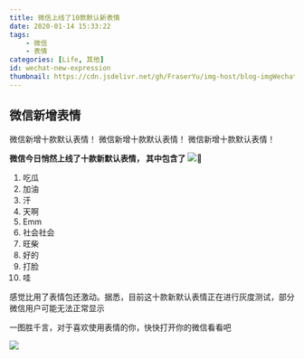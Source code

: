 ```yaml
---
title: 微信上线了10款默认新表情
date: 2020-01-14 15:33:22
tags:
    - 微信
    - 表情
categories: [Life, 其他]
id: wechat-new-expression
thumbnail: https://cdn.jsdelivr.net/gh/FraserYu/img-host/blog-imgWechatIMG140.png
---
```


## 微信新增表情

微信新增十款默认表情！
微信新增十款默认表情！
微信新增十款默认表情！



**微信今日悄然上线了十款新默认表情， 其中包含了**
![](https://cdn.jsdelivr.net/gh/FraserYu/img-host/blog-imgWechatIMG140.png)

1. 吃瓜
2. 加油
3. 汗
4. 天啊
5. Emm
6. 社会社会
7. 旺柴
8. 好的
9. 打脸
10. 哇

感觉比用了表情包还激动。据悉，目前这十款新默认表情正在进行灰度测试，部分微信用户可能无法正常显示

一图胜千言，对于喜欢使用表情的你，快快打开你的微信看看吧

![](https://cdn.jsdelivr.net/gh/FraserYu/img-host/blog-imgWechatIMG141.jpeg)



